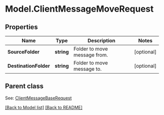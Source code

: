 # Model.ClientMessageMoveRequest
## Properties
Name | Type | Description | Notes
------------ | ------------- | ------------- | -------------
**SourceFolder** | **string** | Folder to move message from.              | [optional] 
**DestinationFolder** | **string** | Folder to move message to.              | [optional] 

## Parent class

See: [ClientMessageBaseRequest](ClientMessageBaseRequest.md)

[[Back to Model list]](Models.doc) [[Back to README]](README.md)


